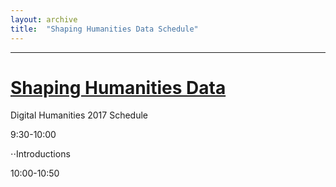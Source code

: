 ```yaml
---
layout: archive
title:  "Shaping Humanities Data Schedule"
---
```

---
# [Shaping Humanities Data](https://collectionsasdata.github.io/shaping/) 

Digital Humanities 2017 Schedule

9:30-10:00

⋅⋅Introductions

10:00-10:50
